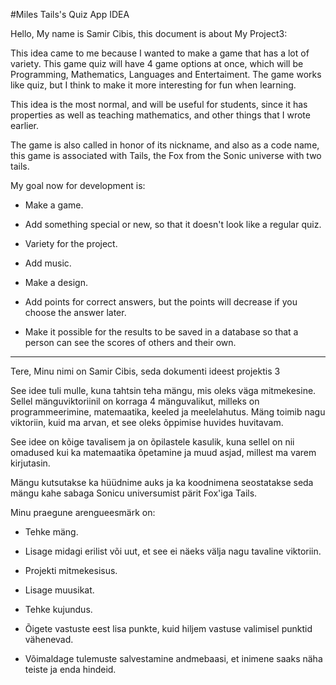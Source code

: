#Miles Tails's Quiz App IDEA

Hello, My name is Samir Cibis, this document is about My Project3:

This idea came to me because I wanted to make a game that has a lot of variety. This game quiz will have 4 game options at once, which will be Programming, Mathematics, Languages ​​and Entertaiment. The game works like quiz, but I think to make it more interesting for fun when learning.

This idea is the most normal, and will be useful for students, since it has properties as well as teaching mathematics, and other things that I wrote earlier.

The game is also called in honor of its nickname, and also as a code name, this game is associated with Tails, the Fox from the Sonic universe with two tails.

My goal now for development is:

- Make a game.

- Add something special or new, so that it doesn't look like a regular quiz.
- Variety for the project.
- Add music.
- Make a design.
- Add points for correct answers, but the points will decrease if you choose the answer later.
- Make it possible for the results to be saved in a database so that a person can see the scores of others and their own.

----------------------------------------------------------------------------------------------------------------------------

Tere, Minu nimi on Samir Cibis, seda dokumenti ideest projektis 3 

See idee tuli mulle, kuna tahtsin teha mängu, mis oleks väga mitmekesine. Sellel mänguviktoriinil on korraga 4 mänguvalikut, milleks on programmeerimine, matemaatika, keeled ja meelelahutus. Mäng toimib nagu viktoriin, kuid ma arvan, et see oleks õppimise huvides huvitavam.

See idee on kõige tavalisem ja on õpilastele kasulik, kuna sellel on nii omadused kui ka matemaatika õpetamine ja muud asjad, millest ma varem kirjutasin.

Mängu kutsutakse ka hüüdnime auks ja ka koodnimena seostatakse seda mängu kahe sabaga Sonicu universumist pärit Fox'iga Tails.

Minu praegune arengueesmärk on:

- Tehke mäng.

- Lisage midagi erilist või uut, et see ei näeks välja nagu tavaline viktoriin.
- Projekti mitmekesisus.
- Lisage muusikat.
- Tehke kujundus.
- Õigete vastuste eest lisa punkte, kuid hiljem vastuse valimisel punktid vähenevad.
- Võimaldage tulemuste salvestamine andmebaasi, et inimene saaks näha teiste ja enda hindeid.